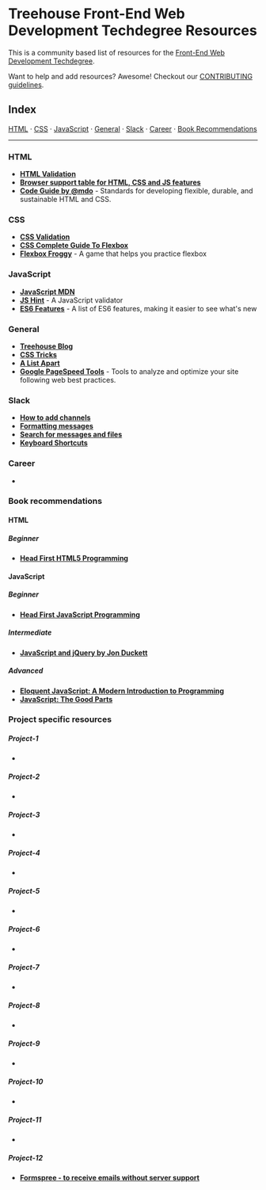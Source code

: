 # Treehouse Front-End Web Development Techdegree Resources

This is a community based list of resources for the [Front-End Web Development Techdegree](https://www.teamtreehouse.com). 

Want to help and add resources? Awesome! Checkout our [CONTRIBUTING guidelines](CONTRIBUTING.md). 
 
## Index

[HTML](#html) · 
[CSS](#css) · 
[JavaScript](#javascript) · 
[General](#general) · 
[Slack](#slack) · 
[Career](#career) · 
[Book Recommendations](#book-recommendations)

-------

### HTML

* **[HTML Validation](https://validator.w3.org/)**
* **[Browser support table for HTML, CSS and JS features](http://caniuse.com/)**
* **[Code Guide by @mdo](http://codeguide.co/)** - Standards for developing flexible, durable, and sustainable HTML and CSS.

### CSS

* **[CSS Validation](https://jigsaw.w3.org/css-validator/)**
* **[CSS Complete Guide To Flexbox](https://css-tricks.com/snippets/css/a-guide-to-flexbox/)**
* **[Flexbox Froggy](http://flexboxfroggy.com/)** - A game that helps you practice flexbox

### JavaScript

* **[JavaScript MDN](https://developer.mozilla.org/en-US/docs/Web/JavaScript)**
* **[JS Hint](http://jshint.com/)** - A JavaScript validator
* **[ES6 Features](https://github.com/lukehoban/es6features)** - A list of ES6 features, making it easier to see what's new

### General

* **[Treehouse Blog](http://blog.teamtreehouse.com)**
* **[CSS Tricks](https://css-tricks.com/)**
* **[A List Apart](http://alistapart.com/)**
* **[Google PageSpeed Tools](https://developers.google.com/speed/pagespeed/)** - Tools to analyze and optimize your site following web best practices.

### Slack

* **[How to add channels](https://get.slack.help/hc/en-us/articles/205239967-Browse-and-join-channels)**
* **[Formatting messages](https://get.slack.help/hc/en-us/articles/202288908-Format-your-messages)**
* **[Search for messages and files](https://get.slack.help/hc/en-us/articles/202528808-Search-for-messages-and-files)**
* **[Keyboard Shortcuts](https://get.slack.help/hc/en-us/articles/201374536-Slack-keyboard-shortcuts)**

### Career

*

### Book recommendations

#### HTML

##### Beginner

* **[Head First HTML5 Programming](https://www.wickedlysmart.com/head-first-html5/)**

#### JavaScript

##### Beginner

* **[Head First JavaScript Programming](https://www.wickedlysmart.com/hfjs/)**

##### Intermediate

* **[JavaScript and jQuery by Jon Duckett](http://javascriptbook.com/)**

##### Advanced

* **[Eloquent JavaScript: A Modern Introduction to Programming](http://amzn.to/2gd98k7)**
* **[JavaScript: The Good Parts](http://amzn.to/2hb5XeJ)**


### Project specific resources

#####  Project-1

* **[]()**

#####  Project-2

* **[]()**

#####  Project-3

* **[]()**

#####  Project-4

* **[]()**

#####  Project-5

* **[]()**

#####  Project-6 

* **[]()**

#####  Project-7 

* **[]()**

#####  Project-8 

* **[]()**

#####  Project-9 

* **[]()**

#####  Project-10 

* **[]()**

#####  Project-11

* **[]()**

#####  Project-12

* **[Formspree - to receive emails without server support](https://formspree.io)**

